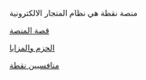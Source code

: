 منصة نقطة هي نظام المتجار الالكترونية 


[قصة المنصة](/منتجات%20شركة%20تريسال/منصة%20نقطة/1.قصة%20منصة%20نقطة.md)

[الحزم والمزايا](/منتجات%20شركة%20تريسال/منصة%20نقطة/2.الحزم%20والمزيا.md)

[منافسيين نقطة](/منتجات%20شركة%20تريسال/منصة%20نقطة/3.منافسيين%20نقطة.md) 